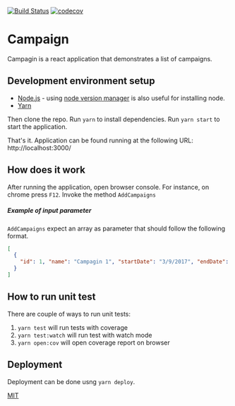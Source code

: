 [![Build Status](https://travis-ci.org/atiquzzaman/Campaign.svg?branch=master)](https://travis-ci.org/atiquzzaman/Campaign)
[![codecov](https://codecov.io/gh/atiquzzaman/Campaign/branch/master/graph/badge.svg)](https://codecov.io/gh/atiquzzaman/Campaign)

# Campaign

Campagin is a react application that demonstrates a list of campaigns.

## Development environment setup

- [Node.js](https://nodejs.org/en/download/) - using [node version manager](https://github.com/creationix/nvm) is also useful for installing node.
- [Yarn](https://yarnpkg.com/lang/en/docs/install)

Then clone the repo. Run `yarn` to install dependencies. Run `yarn start` to start the application.

That's it. Application can be found running at the following URL: http://localhost:3000/

## How does it work

After running the application, open browser console. For instance, on chrome press `F12`. Invoke the method `AddCampaigns`

##### Example of input parameter

`AddCampaigns` expect an array as parameter that should follow the following format.

```json
[
  {
    "id": 1, "name": "Campagin 1", "startDate": "3/9/2017", "endDate": "4/12/2017", "Budget": 882
  }
]
```

## How to run unit test
There are couple of ways to run unit tests:

1. `yarn test` will run tests with coverage
2. `yarn test:watch` will run test with watch mode
3. `yarn open:cov` will open coverage report on browser

## Deployment

Deployment can be done usng `yarn deploy`.

[MIT](https://choosealicense.com/licenses/mit/)
